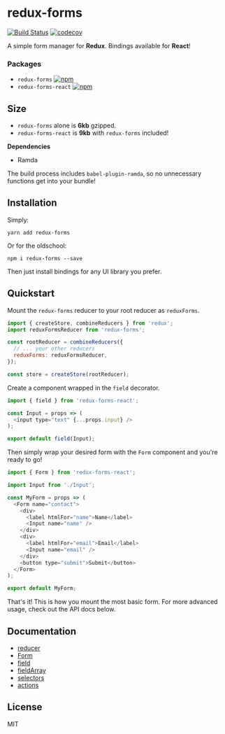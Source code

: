# redux-forms

[![Build Status](https://travis-ci.org/oreqizer/redux-forms.svg?branch=master)](https://travis-ci.org/oreqizer/redux-forms)
[![codecov](https://codecov.io/gh/oreqizer/redux-forms/branch/master/graph/badge.svg)](https://codecov.io/gh/oreqizer/redux-forms)

A simple form manager for **Redux**. Bindings available for **React**!

### Packages

* `redux-forms` [![npm](https://img.shields.io/npm/v/redux-forms.svg)](https://www.npmjs.com/package/redux-forms)
* `redux-forms-react` [![npm](https://img.shields.io/npm/v/redux-forms-react.svg)](https://www.npmjs.com/package/redux-forms-react)

## Size

* `redux-forms` alone is **6kb** gzipped.
* `redux-forms-react` is **9kb** with `redux-forms` included!

**Dependencies**

* Ramda

The build process includes `babel-plugin-ramda`, so no unnecessary functions get into your bundle!

## Installation

Simply:

`yarn add redux-forms`

Or for the oldschool:

`npm i redux-forms --save`

Then just install bindings for any UI library you prefer.

## Quickstart

Mount the `redux-forms` reducer to your root reducer as `reduxForms`.

```js
import { createStore, combineReducers } from 'redux';
import reduxFormsReducer from 'redux-forms';

const rootReducer = combineReducers({
  // ... your other reducers
  reduxForms: reduxFormsReducer,
});

const store = createStore(rootReducer);
```

Create a component wrapped in the `field` decorator.

```js
import { field } from 'redux-forms-react';

const Input = props => (
  <input type="text" {...props.input} />
);

export default field(Input);
```

Then simply wrap your desired form with the `Form` component and you're ready to go!

```js
import { Form } from 'redux-forms-react';

import Input from './Input';

const MyForm = props => (
  <Form name="contact">
    <div>
      <label htmlFor="name">Name</label>
      <Input name="name" />
    </div>
    <div>
      <label htmlFor="email">Email</label>
      <Input name="email" />
    </div>
    <button type="submit">Submit</button>
  </Form>
);

export default MyForm;
```

That's it! This is how you mount the most basic form. For more advanced usage, check out the API docs below.

## Documentation

* [reducer](https://oreqizer.gitbooks.io/redux-forms/content/reducer.html)
* [Form](https://oreqizer.gitbooks.io/redux-forms/content/form.html)
* [field](https://oreqizer.gitbooks.io/redux-forms/content/field.html)
* [fieldArray](https://oreqizer.gitbooks.io/redux-forms/content/fieldarray.html)
* [selectors](https://oreqizer.gitbooks.io/redux-forms/content/selectors.html)
* [actions](https://oreqizer.gitbooks.io/redux-forms/content/actions.html)

## License

MIT
